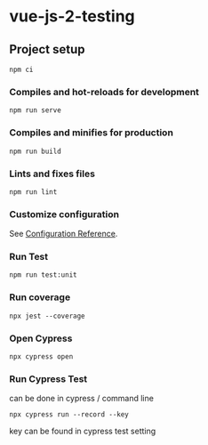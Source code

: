 # vue-js-2-testing

## Project setup
```
npm ci
```

### Compiles and hot-reloads for development
```
npm run serve
```

### Compiles and minifies for production
```
npm run build
```

### Lints and fixes files
```
npm run lint
```

### Customize configuration
See [Configuration Reference](https://cli.vuejs.org/config/).


### Run Test 
```
npm run test:unit
```

### Run coverage
```
npx jest --coverage
```

### Open Cypress
```
npx cypress open
```

### Run Cypress Test
can be done in cypress / command line 
```
npx cypress run --record --key
```
key can be found in cypress test setting 
